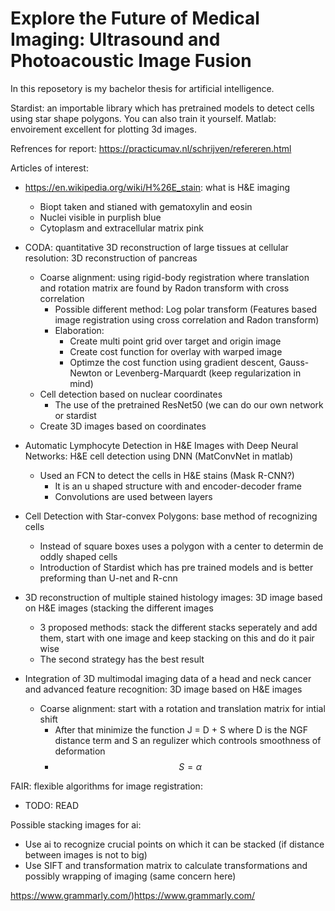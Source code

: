 # Explore the Future of Medical Imaging: Ultrasound and Photoacoustic Image Fusion
In this reposetory is my bachelor thesis for artificial intelligence.

Stardist: an importable library which has pretrained models to detect cells using star shape polygons. You can also train it yourself.
Matlab: envoirement excellent for plotting 3d images.

Refrences for report: https://practicumav.nl/schrijven/refereren.html

Articles of interest: 
- https://en.wikipedia.org/wiki/H%26E_stain: what is H&E imaging
  - Biopt taken and stianed with gematoxylin and eosin
  - Nuclei visible in purplish blue
  - Cytoplasm and extracellular matrix pink

- CODA: quantitative 3D reconstruction of large tissues at cellular resolution: 3D reconstruction of pancreas
  - Coarse alignment: using rigid-body registration where translation and rotation matrix are found by Radon transform with cross correlation
    - Possible different method: Log polar transform (Features based image registration using cross correlation and Radon transform)
    - Elaboration:
      - Create multi point grid over target and origin image
      - Create cost function for overlay with warped image
      - Optimze the cost function using gradient descent, Gauss-Newton or Levenberg-Marquardt (keep regularization in mind)
  - Cell detection based on nuclear coordinates
    - The use of the pretrained ResNet50 (we can do our own network or stardist
  - Create 3D images based on coordinates

- Automatic Lymphocyte Detection in H&E Images with Deep Neural Networks: H&E cell detection using DNN (MatConvNet in matlab)
  - Used an FCN to detect the cells in H&E stains (Mask R-CNN?)
    - It is an u shaped structure with and encoder-decoder frame
    - Convolutions are used between layers

- Cell Detection with Star-convex Polygons: base method of recognizing cells
  - Instead of square boxes uses a polygon with a center to determin de oddly shaped cells
  - Introduction of Stardist which has pre trained models and is better preforming than U-net and R-cnn
  
- 3D reconstruction of multiple stained histology images: 3D image based on H&E images (stacking the different images
  - 3 proposed methods: stack the different stacks seperately and add them, start with one image and keep stacking on this and do it pair wise
  - The second strategy has the best result
  
- Integration of 3D multimodal imaging data of a head and neck cancer and advanced feature recognition: 3D image based on H&E images
  - Coarse alignment: start with a rotation and translation matrix for intial shift
    - After that minimize the function J = D + S where D is the NGF distance term and S an regulizer which controols smoothness of deformation
    - $$ S = \alpha $$

FAIR: flexible algorithms for image registration:
- TODO: READ

Possible stacking images for ai:
- Use ai to recognize crucial points on which it can be stacked (if distance between images is not to big)
- Use SIFT and transformation matrix to calculate transformations and possibly wrapping of imaging (same concern here)

https://www.grammarly.com/)https://www.grammarly.com/
